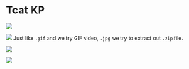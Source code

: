 # **Tcat KP**
![](https://i.imgur.com/5UfwdLn.png)

![](https://i.imgur.com/rupFajj.png)
Just like `.gif` and we try GIF video, `.jpg` we try to extract out `.zip` file.

![](https://i.imgur.com/6vQfiix.png)

![](https://i.imgur.com/kjs05oJ.png)

